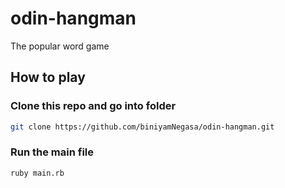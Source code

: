 # odin-hangman

The popular word game

## How to play

### Clone this repo and go into folder
```bash
git clone https://github.com/biniyamNegasa/odin-hangman.git
```

### Run the main file
```bash
ruby main.rb
```
